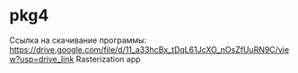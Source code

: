 # pkg4
Ссылка на скачивание программы: https://drive.google.com/file/d/11_a33hcBx_tDqL61JcXO_nOsZfUuRN9C/view?usp=drive_link
Rasterization app

